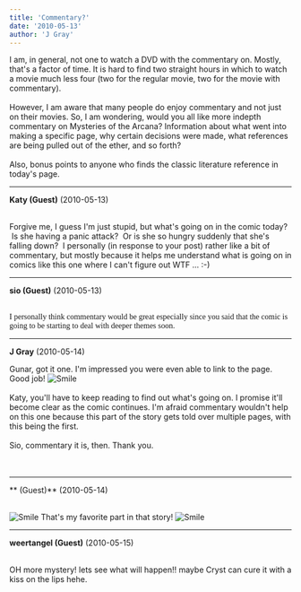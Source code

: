 ```yaml
---
title: 'Commentary?'
date: '2010-05-13'
author: 'J Gray'
---
```


I am, in general, not one to watch a DVD with the commentary on. Mostly, that's a factor of time. It is hard to find two straight hours in which to watch a movie much less four (two for the regular movie, two for the movie with commentary).<br><br>However, I am aware that many people do enjoy commentary and not just on their movies. So, I am wondering, would you all like more indepth commentary on Mysteries of the Arcana? Information about what went into making a specific page, why certain decisions were made, what references are being pulled out of the ether, and so forth?<br><br>Also, bonus points to anyone who finds the classic literature reference in today's page.<br>

---
**Katy (Guest)** (2010-05-13)

<br> Forgive me, I guess I'm just stupid, but what's going on in the comic today? &nbsp;Is she having a panic attack? &nbsp;Or is she so hungry suddenly that she's falling down? &nbsp;I personally (in response to your post) rather like a bit of commentary, but mostly because it helps me understand what is going on in comics like this one where I can't figure out WTF ... :-)

---
**sio (Guest)** (2010-05-13)

<br> <span style="font-family: Comic Sans MS;">I personally think commentary would be great especially since you said that the comic is going to be starting to deal with deeper themes soon. <br></span>

---
**J Gray** (2010-05-14)

Gunar, got it one. I'm impressed you were even able to link to the page. Good job! <img src="/smilies/smile.gif" alt="Smile" border="0"><br><br>Katy, you'll have to keep reading to find out what's going on. I promise it'll become clear as the comic continues. I'm afraid commentary wouldn't help on this one because this part of the story gets told over multiple pages, with this being the first.<br><br>Sio, commentary it is, then. Thank you.<br><br><br>

---
** (Guest)** (2010-05-14)

<br><img src="/smilies/smile.gif" alt="Smile" border="0"> That's my favorite part in that story! <img src="/smilies/smile.gif" alt="Smile" border="0">

---
**weertangel (Guest)** (2010-05-15)

<br> OH more mystery! lets see what will happen!! maybe Cryst can cure it with a kiss on the lips hehe.

